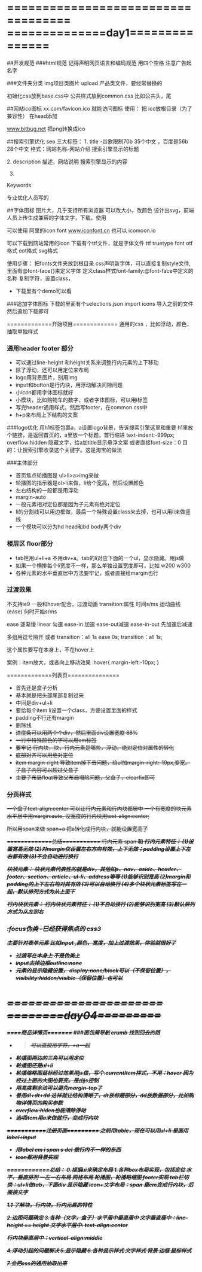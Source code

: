 ===================================
==============day1===============
==================================
##开发规范
###html规范
记得声明网页语言和编码规范
用四个空格
注意广告起名字

###文件夹分类
img项目类图片
upload 产品类文件，要经常替换的

初始化css放到base.css中
公共样式放到common.css 比如公共头，尾

##网站ico图标
xx.com/favicon.ico 就能访问图标
使用：
把 ico放根目录（为了兼容性）
在head添加
<link rel="shortcut icon" href="favicon.ico" type="image/x-icon">

www.bitbug.net 把png转换成ico

##搜索引擎优化 seo
三大标签：
1.
title -谷歌限制70b 35个中文 ，百度是56b 28个中文
格式：网站名称-网站介绍
搜索引擎显示的标题
<title></title>
2.
description 描述，网站说明
<meta name="description" content="xxx">
搜索引擎显示的内容

3. 
Keywords
<meta name="Keywords" content="content">

专业优化人员写的

##字体图标
图片大，几乎支持所有浏览器
可以改大小，改颜色
设计出svg，前端人员上传生成兼容的字体文字，下载，使用

可以使用 阿里的icon font
www.iconfont.cn
也可以
icomoon.io

可以下载到网站常用的icon
下载有个ttf文件，就是字体文件
ttf  truetype font
otf格式 eot格式 svg格式

使用步骤：
把fonts文件夹放到根目录
css声明新字体，可以直接复制style文件,里面有@font-face{}来定义字体
定义class样式font-family:@font-face中定义的名称
复制字符，设置class，
* 下载里有个demo可以看

###追加字体图标
下载的里面有个selections.json
import icons 导入之前的文件
然后追加下载即可

=============开始项目=============
通用的css ，比如浮动，颜色，抽取单独样式
### 通用header footer 部分
* 可以通过line-height 和height关系来调整行内元素的上下移动
* 除了浮动，还可以用定位来布局
* logo用背景图片，别用img
* input和button是行内块，用浮动解决间隙问题
* 小icon都用字体图标就好
* 小模块，比如购物车的数字，或者字体图标，可以用i标签
* 写完header通用样式，然后写footer，在common.css中
* h+p来布局上下结构的文案


###logo优化
用h1标签包裹a，a设置logo背景，告诉搜索引擎这里和重要
h1里放个链接，是返回首页的，a里放一个标题，首行缩进 text-indent:-999px;
overflow:hidden 隐藏文字，给a加title显示悬浮文案
或者直接font-size：0
目的：让搜索引擎收录这个关键字。这是淘宝的做法

###主体部分
* 首页焦点轮播图是 ul>li>a>img来做 
* 轮播图的指示器是ol>li来做，li给个宽高，然后设置颜色
* 左右结构的一般都是用浮动
* margin-auto
* 一般元素相对定位都是因为子元素有绝对定位
* li的分割线可以用边框做，最后一个特殊设置class来去掉，也可以用li来做竖线
* 一个模块可以分为hd head和bd body两个div

### 楼层区 floor部分
* tab栏用ul+li+a 不用div+a。tab的li对应下面的一个ul，显示隐藏。用js做
* 如果一个横排每个li宽度不一样，那么单独设置宽度即可，比如 w200 w300
* 各种元素的水平垂直居中方法要牢记，或者直接给margin也行


### 过渡效果
不支持ie9
一般和hover配合，过渡动画
transition:属性 时间s/ms 运动曲线(ease) 何时开始s/ms

ease 逐渐慢
linear 匀速
ease-in 加速
ease-out减速
ease-in-out 先加速后减速

多组用逗号隔开
或者
transition：all 1s ease 0s;
transition：all 1s;

这个属性要写在本身上，不在hover上

案例：item放大，或者向上移动效果
:hover{
	margin-left:-10px;
}

=============列表页===============
* 首先还是盒子分析
* 基本就是把头部尾部复制过来
* 中间是div+ul+li
* 要给每个item li设置一个class，方便设置里面的样式
* padding不行还有margin 
* 删除线 <s> <del>
* 进度条可以用两个个div，然后里面div设置宽度 88%
* 一行中特殊颜色的字可以用em标签
* 要牢记 行内块，块，行内元素是哪些，浮动，绝对定位对属性的转化
* 底部对齐可以用绝对定位
* item margin-right 导致item掉下去问题，给ul加margin-right:-10px,变宽。子盒子内容可以超过父盒子
* 主要子布局float导致父布局塌陷问题，父盒子，clearfix即可
### 分页样式
一个盒子text-align:center 可以让行内元素和行内块都居中
一个有宽度的块元素水平居中用margin:auto, 没宽度的行内块用text-align:center;

所以用span来做
span+a 把a转化成行内块，就能设置宽高了




=============总结===========
行内元素
span <b>和<i> 
行内元素特征：
(1)设置宽高无效
(2)对margin仅设置左右方向有效，上下无效；padding设置上下左右都有效
(3)不会自动进行换行

块状元素：
块状元素代表性的就是div，其他如p、nav、aside、header、footer、section、article、ul-li、address等等
(1)能够识别宽高
(2)margin和padding的上下左右均对其有效
(3)可以自动换行
(4)多个块状元素标签写在一起，默认排列方式为从上至下

行内块状元素：
行内块状元素特征：
(1)不自动换行
(2)能够识别宽高
(3)默认排列方式为从左到右

### :focus伪类 -已经获得焦点的 css3
主要针对表单元素 比如input 
,颜色，宽度，加上过渡效果，体验就很好了

* 过渡写在本身上 不是伪类上
* input去掉边框outline:none
* 元素的显示隐藏设置， display:none/block可以（不保留位置），visibility:hidden/visible（保留位置）也可以


======================
========day04=========
======================
====商品详情页=======
###面包屑导航 crumb
找到回去的路
* >可以直接用字符，+a一起
* 轮播图两边的三角可以用定位
* 轮播图还是ul+li
* 轮播缩略图鼠标经过效果用js做，写个.currentItem样式，不用：hover
因为经过上面的大图也要变。是由js控制
* 用高度剩余法可以避免margin-top了
* 善用dl+dt+dd 这样就让结构清晰了，dt放标题部分，dd放数据部分，比如购物详情页的购买参数
* overflow:hiden也能清除浮动
* 选项item用a来做就行，变成行内块

===========注册页面=========
之前用table，现在可以用ul+li 里面用label+input

* 用label em i span s del 做行内不一样的东西
* icon都用背景实现

============总结：
0.根据ui来确定布局
1.各种box布局实现，包括定位
水平、垂直排列
一左一右布局
网格布局
轮播图，轮播略缩图
footer实现
tab栏切换：ul+li做tab，下面div 显示隐藏
icon+文字布局：span 里em变成行内块，后面接文字

1.1 了解块，行内块，行内元素的特性

2.边距问题确定
3.各种（文字，盒子）水平居中垂直居中
文字垂直居中：line-height == height
文字水平居中: text-align:center

行内块垂直居中：vertical-align:middle

4.浮动引起的问题解决
5.显示隐藏
6.各种显示样式
文字样式
背景
边框
鼠标样式

7.会把css的通用抽取出来

















